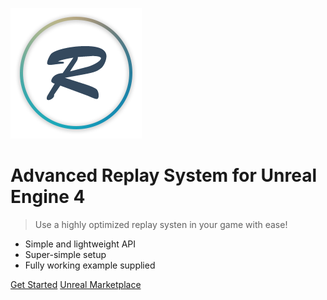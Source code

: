 ![logo](_media/logo.png)

# **Advanced Replay System** for Unreal Engine 4

> Use a highly optimized replay systen in your game with ease!

* Simple and lightweight API
* Super-simple setup
* Fully working example supplied

[Get Started](#headline)
[Unreal Marketplace]()
